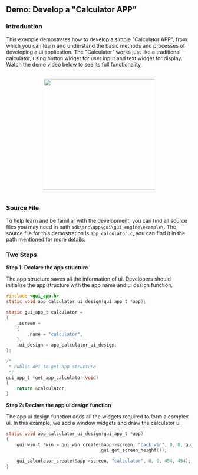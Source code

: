 ##  Demo: Develop a "Calculator APP"
### Introduction
This example demostrates how to develop a simple "Calculator APP", from which you can learn and understand the basic methods and processes of developing a ui application.
The "Calculator" works just like a traditional calculator, using button widget for user input and text widget for display. Watch the demo video below to see its full functionality.

<br>
<div style="text-align: center"><img src="https://foruda.gitee.com/images/1706089242549970186/448f9137_10641540.gif " width = "300" /></div>
<br>

### Source File
To help learn and be familiar with the development, you can find all source files you may need in path `sdk\src\app\gui\gui_engine\example\`. The source file for this demostration is `app_calculator.c`, you can find it in the path mentioned for more details.


### Two Steps 
__Step 1:  Declare the app structure__

The app structure saves all the information of ui. Developers should initialize the app structure with the app name and ui design function.

```c
#include <gui_app.h>
static void app_calculator_ui_design(gui_app_t *app);

static gui_app_t calculator =
{
    .screen =
    {
        .name = "calculator",
    },
    .ui_design = app_calculator_ui_design,
};

/*
 * Public API to get app structure
 */
gui_app_t *get_app_calculator(void)
{
    return &calculator;
}
```
__Step 2:  Declare the app ui design function__

The app ui design function adds all the widgets required to form a complex ui. In this example, we add a window widgets and draw the calculator ui. 

```c
static void app_calculator_ui_design(gui_app_t *app)
{
    gui_win_t *win = gui_win_create(&app->screen, "back_win", 0, 0, gui_get_screen_width(),
                                    gui_get_screen_height());

    gui_calculator_create(&app->screen, "calculator", 0, 0, 454, 454);
}
```

